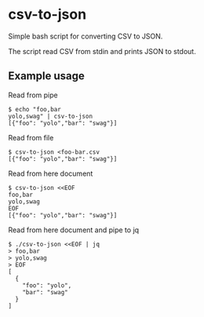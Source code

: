 # csv-to-json

Simple bash script for converting CSV to JSON.

The script read CSV from stdin and prints JSON to stdout.

## Example usage

Read from pipe

```console
$ echo "foo,bar
yolo,swag" | csv-to-json
[{"foo": "yolo","bar": "swag"}]
```

Read from file

```console
$ csv-to-json <foo-bar.csv
[{"foo": "yolo","bar": "swag"}]
```

Read from here document

```console
$ csv-to-json <<EOF
foo,bar
yolo,swag
EOF
[{"foo": "yolo","bar": "swag"}]
```

Read from here document and pipe to jq

```console
$ ./csv-to-json <<EOF | jq
> foo,bar
> yolo,swag
> EOF
[
  {
    "foo": "yolo",
    "bar": "swag"
  }
]
```
